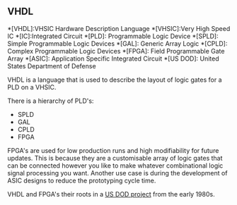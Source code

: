 ## VHDL

*[VHDL]:VHSIC Hardware Description Language
*[VHSIC]:Very High Speed IC
*[IC]:Integrated Circuit
*[PLD]: Programmable Logic Device
*[SPLD]: Simple Programmable Logic Devices
*[GAL]: Generic Array Logic
*[CPLD]: Complex Programmable Logic Devices
*[FPGA]: Field Programmable Gate Array
*[ASIC]: Application Specific Integrated Circuit
*[US DOD]: United States Department of Defense

VHDL is a language that is used to describe the layout of logic gates for a PLD on a VHSIC.

There is a hierarchy of PLD's:

- SPLD
- GAL
- CPLD
- FPGA

FPGA's are used for low production runs and high modifiability for future updates. This is because they are a customisable array of logic gates that can be connected however you like to make whatever combinational logic signal processing you want.
Another use case is during the development of ASIC designs to reduce the prototyping cycle time.

VHDL and FPGA's their roots in a [US DOD project](https://en.wikipedia.org/wiki/Very_High_Speed_Integrated_Circuit_Program) from the early 1980s.
